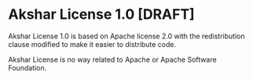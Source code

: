 Akshar License 1.0 [DRAFT]
==========================

Akshar License 1.0 is based on Apache license 2.0 with the redistribution clause
modified to make it easier to distribute code.

Akshar License is no way related to Apache or Apache Software Foundation.
